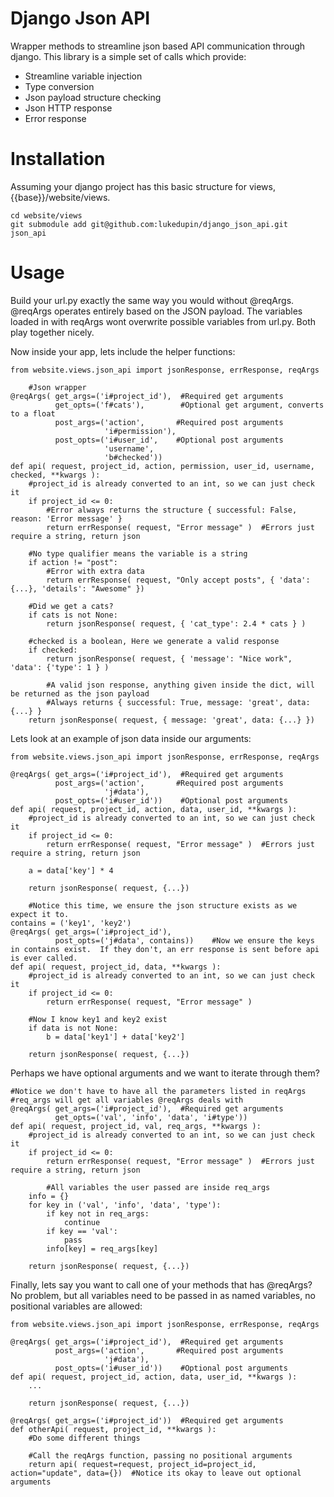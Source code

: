 # Django Json API
Wrapper methods to streamline json based API communication through django.  This library is a simple set of calls which provide: 
* Streamline variable injection
* Type conversion
* Json payload structure checking
* Json HTTP response
* Error response

# Installation

Assuming your django project has this basic structure for views, {{base}}/website/views.

	cd website/views
    git submodule add git@github.com:lukedupin/django_json_api.git json_api

# Usage

Build your url.py exactly the same way you would without @reqArgs.  @reqArgs operates entirely based on the JSON payload.  The variables loaded in with reqArgs wont overwrite possible variables from url.py.  Both play together nicely.

Now inside your app, lets include the helper functions:

	from website.views.json_api import jsonResponse, errResponse, reqArgs
    
    	#Json wrapper
    @reqArgs( get_args=('i#project_id'),  #Required get arguments
              get_opts=('f#cats'),        #Optional get argument, converts to a float
              post_args=('action',       #Required post arguments
                         'i#permission'),
              post_opts=('i#user_id',    #Optional post arguments
                         'username',
                         'b#checked'))
    def api( request, project_id, action, permission, user_id, username, checked, **kwargs ):
        #project_id is already converted to an int, so we can just check it
        if project_id <= 0:
        	#Error always returns the structure { successful: False, reason: 'Error message' }
        	return errResponse( request, "Error message" )  #Errors just require a string, return json
            
        #No type qualifier means the variable is a string
        if action != "post":
            #Error with extra data
        	return errResponse( request, "Only accept posts", { 'data': {...}, 'details': "Awesome" })
            
        #Did we get a cats?
        if cats is not None:
        	return jsonResponse( request, { 'cat_type': 2.4 * cats } )
            
        #checked is a boolean, Here we generate a valid response
        if checked:
        	return jsonResponse( request, { 'message': "Nice work", 'data': {'type': 1 } )
 
 			#A valid json response, anything given inside the dict, will be returned as the json payload
            #Always returns { successful: True, message: 'great', data:{...} }
		return jsonResponse( request, { message: 'great', data: {...} })

Lets look at an example of json data inside our arguments:

	from website.views.json_api import jsonResponse, errResponse, reqArgs
    
    @reqArgs( get_args=('i#project_id'),  #Required get arguments
              post_args=('action',       #Required post arguments
                         'j#data'),
              post_opts=('i#user_id'))    #Optional post arguments
    def api( request, project_id, action, data, user_id, **kwargs ):
        #project_id is already converted to an int, so we can just check it
        if project_id <= 0:
        	return errResponse( request, "Error message" )  #Errors just require a string, return json
            
        a = data['key'] * 4
            
		return jsonResponse( request, {...})
        
    	#Notice this time, we ensure the json structure exists as we expect it to.
    contains = ('key1', 'key2')
    @reqArgs( get_args=('i#project_id'),
              post_opts=('j#data', contains))    #Now we ensure the keys in contains exist.  If they don't, an err response is sent before api is ever called.
    def api( request, project_id, data, **kwargs ):
        #project_id is already converted to an int, so we can just check it
        if project_id <= 0:
        	return errResponse( request, "Error message" )
            
       	#Now I know key1 and key2 exist
        if data is not None:
        	b = data['key1'] + data['key2']
            
		return jsonResponse( request, {...})
        
Perhaps we have optional arguments and we want to iterate through them?

    #Notice we don't have to have all the parameters listed in reqArgs
    #req_args will get all variables @reqArgs deals with
    @reqArgs( get_args=('i#project_id'),  #Required get arguments
    		  get_opts=('val', 'info', 'data', 'i#type'))
    def api( request, project_id, val, req_args, **kwargs ): 
        #project_id is already converted to an int, so we can just check it
        if project_id <= 0:
        	return errResponse( request, "Error message" )  #Errors just require a string, return json
            
           	#All variables the user passed are inside req_args
        info = {}
        for key in ('val', 'info', 'data', 'type'):
        	if key not in req_args:
            	continue
        	if key == 'val':
            	pass
            info[key] = req_args[key]
            
		return jsonResponse( request, {...})
        
Finally, lets say you want to call one of your methods that has @reqArgs?  No problem, but all variables need to be passed in as named variables, no positional variables are allowed:
 
	from website.views.json_api import jsonResponse, errResponse, reqArgs
    
    @reqArgs( get_args=('i#project_id'),  #Required get arguments
              post_args=('action',       #Required post arguments
                         'j#data'),
              post_opts=('i#user_id'))    #Optional post arguments
    def api( request, project_id, action, data, user_id, **kwargs ):
    	...
            
		return jsonResponse( request, {...})
 
    @reqArgs( get_args=('i#project_id'))  #Required get arguments
    def otherApi( request, project_id, **kwargs ):
    	#Do some different things
        
        #Call the reqArgs function, passing no positional arguments
		return api( request=request, project_id=project_id, action="update", data={})  #Notice its okay to leave out optional arguments
 